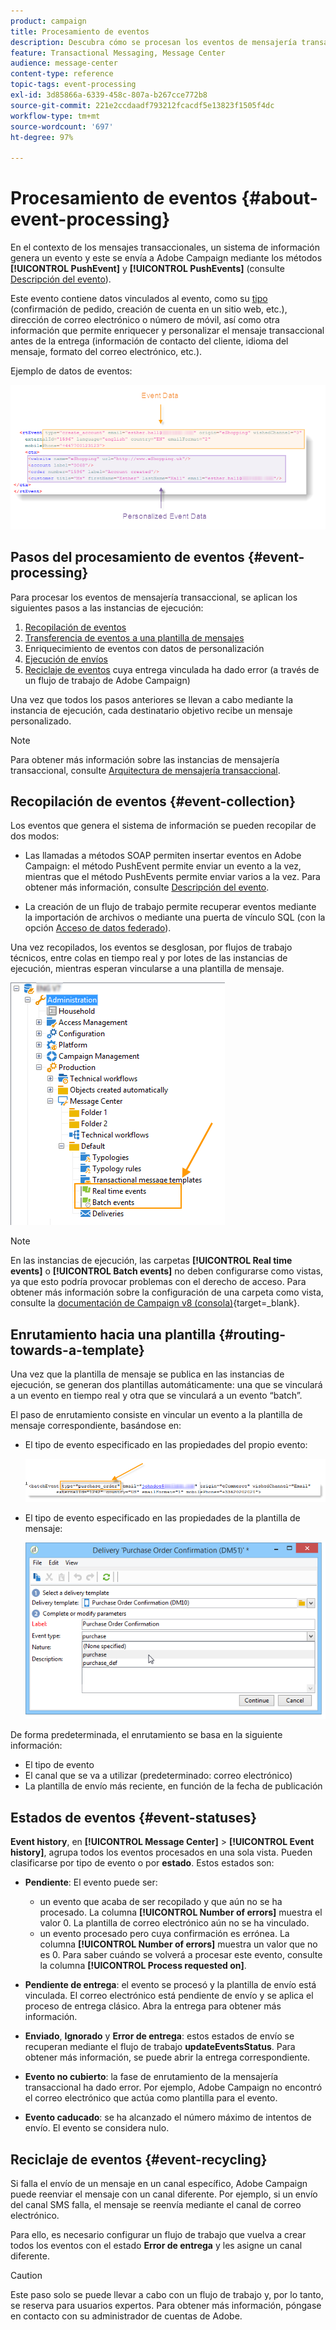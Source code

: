```yaml
---
product: campaign
title: Procesamiento de eventos
description: Descubra cómo se procesan los eventos de mensajería transaccional en Adobe Campaign Classic
feature: Transactional Messaging, Message Center
audience: message-center
content-type: reference
topic-tags: event-processing
exl-id: 3d85866a-6339-458c-807a-b267cce772b8
source-git-commit: 221e2ccdaadf793212fcacdf5e13823f1505f4dc
workflow-type: tm+mt
source-wordcount: '697'
ht-degree: 97%

---
```


# Procesamiento de eventos {#about-event-processing}



En el contexto de los mensajes transaccionales, un sistema de información genera un evento y este se envía a Adobe Campaign mediante los métodos **[!UICONTROL PushEvent]** y **[!UICONTROL PushEvents]** (consulte [Descripción del evento](../../message-center/using/event-description.md)).

Este evento contiene datos vinculados al evento, como su [tipo](../../message-center/using/creating-event-types.md) (confirmación de pedido, creación de cuenta en un sitio web, etc.), dirección de correo electrónico o número de móvil, así como otra información que permite enriquecer y personalizar el mensaje transaccional antes de la entrega (información de contacto del cliente, idioma del mensaje, formato del correo electrónico, etc.).

Ejemplo de datos de eventos:

![](assets/messagecenter_events_request_001.png)

## Pasos del procesamiento de eventos {#event-processing}

Para procesar los eventos de mensajería transaccional, se aplican los siguientes pasos a las instancias de ejecución:

1. [Recopilación de eventos](#event-collection)
1. [Transferencia de eventos a una plantilla de mensajes](#routing-towards-a-template)
1. Enriquecimiento de eventos con datos de personalización
1. [Ejecución de envíos](../../message-center/using/delivery-execution.md)
1. [Reciclaje de eventos](#event-recycling) cuya entrega vinculada ha dado error (a través de un flujo de trabajo de Adobe Campaign)

Una vez que todos los pasos anteriores se llevan a cabo mediante la instancia de ejecución, cada destinatario objetivo recibe un mensaje personalizado.

>[!NOTE]
>
>Para obtener más información sobre las instancias de mensajería transaccional, consulte [Arquitectura de mensajería transaccional](../../message-center/using/transactional-messaging-architecture.md).


## Recopilación de eventos {#event-collection}

Los eventos que genera el sistema de información se pueden recopilar de dos modos:

* Las llamadas a métodos SOAP permiten insertar eventos en Adobe Campaign: el método PushEvent permite enviar un evento a la vez, mientras que el método PushEvents permite enviar varios a la vez. Para obtener más información, consulte [Descripción del evento](../../message-center/using/event-description.md).

* La creación de un flujo de trabajo permite recuperar eventos mediante la importación de archivos o mediante una puerta de vínculo SQL (con la opción [Acceso de datos federado](../../installation/using/about-fda.md)).

Una vez recopilados, los eventos se desglosan, por flujos de trabajo técnicos, entre colas en tiempo real y por lotes de las instancias de ejecución, mientras esperan vincularse a una plantilla de mensaje.

![](assets/messagecenter_events_queues_001.png)

>[!NOTE]
>
>En las instancias de ejecución, las carpetas **[!UICONTROL Real time events]** o **[!UICONTROL Batch events]** no deben configurarse como vistas, ya que esto podría provocar problemas con el derecho de acceso. Para obtener más información sobre la configuración de una carpeta como vista, consulte la [documentación de Campaign v8 (consola)](https://experienceleague.adobe.com/es/docs/campaign/campaign-v8/config/configuration/folders-and-views){target=_blank}.

## Enrutamiento hacia una plantilla {#routing-towards-a-template}

Una vez que la plantilla de mensaje se publica en las instancias de ejecución, se generan dos plantillas automáticamente: una que se vinculará a un evento en tiempo real y otra que se vinculará a un evento “batch”.

El paso de enrutamiento consiste en vincular un evento a la plantilla de mensaje correspondiente, basándose en:

* El tipo de evento especificado en las propiedades del propio evento:

  ![](assets/messagecenter_event_type_001.png)

* El tipo de evento especificado en las propiedades de la plantilla de mensaje:

  ![](assets/messagecenter_event_type_002.png)

De forma predeterminada, el enrutamiento se basa en la siguiente información:

* El tipo de evento
* El canal que se va a utilizar (predeterminado: correo electrónico)
* La plantilla de envío más reciente, en función de la fecha de publicación

## Estados de eventos {#event-statuses}

**Event history**, en **[!UICONTROL Message Center]** > **[!UICONTROL Event history]**, agrupa todos los eventos procesados en una sola vista. Pueden clasificarse por tipo de evento o por **estado**. Estos estados son:

* **Pendiente**: El evento puede ser:

   * un evento que acaba de ser recopilado y que aún no se ha procesado. La columna **[!UICONTROL Number of errors]** muestra el valor 0. La plantilla de correo electrónico aún no se ha vinculado.
   * un evento procesado pero cuya confirmación es errónea. La columna **[!UICONTROL Number of errors]** muestra un valor que no es 0. Para saber cuándo se volverá a procesar este evento, consulte la columna **[!UICONTROL Process requested on]**.

* **Pendiente de entrega**: el evento se procesó y la plantilla de envío está vinculada. El correo electrónico está pendiente de envío y se aplica el proceso de entrega clásico. Abra la entrega para obtener más información.
* **Enviado**, **Ignorado** y **Error de entrega**: estos estados de envío se recuperan mediante el flujo de trabajo **updateEventsStatus**. Para obtener más información, se puede abrir la entrega correspondiente.
* **Evento no cubierto**: la fase de enrutamiento de la mensajería transaccional ha dado error. Por ejemplo, Adobe Campaign no encontró el correo electrónico que actúa como plantilla para el evento.
* **Evento caducado**: se ha alcanzado el número máximo de intentos de envío. El evento se considera nulo.

## Reciclaje de eventos {#event-recycling}

Si falla el envío de un mensaje en un canal específico, Adobe Campaign puede reenviar el mensaje con un canal diferente. Por ejemplo, si un envío del canal SMS falla, el mensaje se reenvía mediante el canal de correo electrónico.

Para ello, es necesario configurar un flujo de trabajo que vuelva a crear todos los eventos con el estado **Error de entrega** y les asigne un canal diferente.

>[!CAUTION]
>
>Este paso solo se puede llevar a cabo con un flujo de trabajo y, por lo tanto, se reserva para usuarios expertos. Para obtener más información, póngase en contacto con su administrador de cuentas de Adobe.
